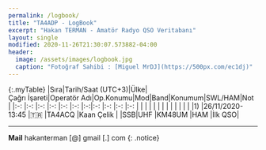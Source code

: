```yaml
---
permalink: /logbook/
title: "TA4ADP - LogBook"
excerpt: "Hakan TERMAN - Amatör Radyo QSO Veritabanı"
layout: single
modified: 2020-11-26T21:30:07.573882-04:00
header:
  image: /assets/images/logbook.jpg
  caption: "Fotoğraf Sahibi : [Miguel MrDJ](https://500px.com/ec1dj)"
---
```

{:.myTable}
|Sıra|Tarih/Saat&nbsp;(UTC+3)|Ülke|Çağrı&nbsp;İşareti|Operatör&nbsp;Adı|Op.Konumu|Mod|Band|Konumum|SWL/HAM|Not         |
|:-: |:-:                    |:-:   |:-:               |:-:              |:-:      |:-:|:-: |:-:    |:-:    |:-:         |
|    |                       |      |                  |                 |         |   |    |       |       |            |
|1)  |26/11/2020-13:45       |:tr:  |TA4ACQ            |Kaan Çelik       |         |SSB|UHF |KM48UM |HAM    |İlk&nbsp;QSO|


---
**Mail** hakanterman [@] gmail [.] com
{: .notice}
